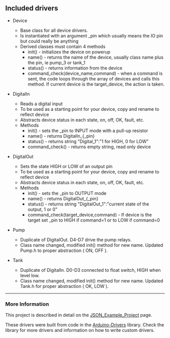 ## Included drivers

- Device
    - Base class for all device drivers.
    - Is instantiated with an argument _pin which usually means the IO pin but could really be anything
    - Derived classes must contain 4 methods
        - init() - initializes the device on powerup
        - name() - returns the name of the device, usually class name plus the pin, ie pump_3 or tank_1
        - status() - returns information from the device
        - command_check(device_name,command) - when a command is sent, the code loops through the array of devices and calls this method. If current device is the target_device, the action is taken.
        
- DigitalIn
    - Reads a digital input
    - To be used as a starting point for your device, copy and rename to reflect device
    - Abstracts device status in each state, on, off, OK, fault, etc.
    - Methods
        - init() - sets the _pin to INPUT mode with a pull-up resistor
        - name() - returns DigitalIn_{_pin}
        - status() - returns string "Digital_1":"1 for HIGH, 0 for LOW"
        - command_check() - returns empty string, read only device
        
- DigitalOut
    - Sets the state HIGH or LOW of an output pin
    - To be used as a starting point for your device, copy and rename to reflect device
    - Abstracts device status in each state, on, off, OK, fault, etc.
    - Methods
        - init() - sets the _pin to OUTPUT mode
        - name() - returns DigitalOut_{_pin}
        - status() - returns string "DigitalOut_1":"current state of the output, 1 or 0"
        - command_check(target_device,command) - If device is the target set _pin to HIGH if command=1 or to LOW if command=0

- Pump
    - Duplicate of DigitalOut. D4-D7 drive the pump relays. 
    - Class name changed, modified init() method for new name. Updated Pump.h to proper abstraction ( ON, OFF ).
    
- Tank
    - Duplicate of DigitalIn. D0-D3 connected to float switch, HIGH when level low.
    - Class name changed, modified init() method for new name. Updated Tank.h for proper abstraction ( OK, LOW ).
    
----
### More Information
This project is described in detail on the [JSON_Example_Project](https://rickwelch.github.io/JSON_Example_Project/) page.

These drivers were built from code in the  [Arduino-Drivers](https://github.com/rickwelch/Arduino-Drivers) library. Check the library for more drivers and information on how to write custom drivers. 
